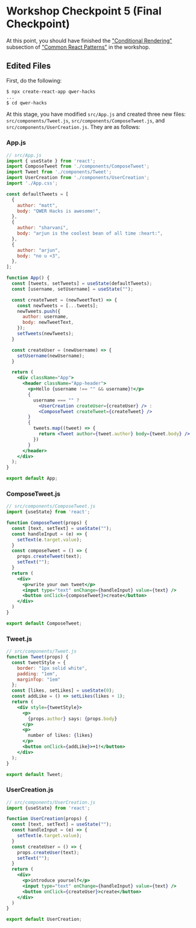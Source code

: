 # Workshop Checkpoint 5 (Final Checkpoint)

At this point, you should have finished the ["Conditional Rendering"](https://github.com/malsf21/qwerhacks-21-workshops/tree/main/react/main-workshop#conditional-rendering) subsection of ["Common React Patterns"](https://github.com/malsf21/qwerhacks-21-workshops/tree/main/react/main-workshop#common-react-patterns-lists-forms-and-conditional-rendering) in the workshop.

## Edited Files

First, do the following:

```sh
$ npx create-react-app qwer-hacks
...
$ cd qwer-hacks
```

At this stage, you have modified `src/App.js` and created three new files: `src/components/Tweet.js`, `src/components/ComposeTweet.js`, and `src/components/UserCreation.js`. They are as follows:

### App.js

```jsx
// src/App.js
import { useState } from 'react';
import ComposeTweet from './components/ComposeTweet';
import Tweet from './components/Tweet';
import UserCreation from './components/UserCreation';
import './App.css';

const defaultTweets = [
  {
    author: "matt",
    body: "QWER Hacks is awesome!",
  },
  {
    author: "sharvani",
    body: "arjun is the coolest bean of all time :heart:",
  },
  {
    author: "arjun",
    body: "no u <3",
  },
];

function App() {
  const [tweets, setTweets] = useState(defaultTweets);
  const [username, setUsername] = useState("");

  const createTweet = (newTweetText) => {
    const newTweets = [...tweets];
    newTweets.push({
      author: username,
      body: newTweetText,
    });
    setTweets(newTweets);
  }

  const createUser = (newUsername) => {
    setUsername(newUsername);
  }

  return (
    <div className="App">
      <header className="App-header">
        <p>Hello {username !== "" && username}!</p>
        {
          username === "" ?
            <UserCreation createUser={createUser} /> :
            <ComposeTweet createTweet={createTweet} />
        }
        {
          tweets.map((tweet) => {
            return <Tweet author={tweet.author} body={tweet.body} />
          })
        }
      </header>
    </div>
  );
}

export default App;
```

### ComposeTweet.js

```jsx
// src/components/ComposeTweet.js
import {useState} from 'react';

function ComposeTweet(props) {
  const [text, setText] = useState("");
  const handleInput = (e) => {
    setText(e.target.value);
  }
  const composeTweet = () => {
    props.createTweet(text);
    setText("");
  }
  return (
    <div>
      <p>write your own tweet</p>
      <input type="text" onChange={handleInput} value={text} />
      <button onClick={composeTweet}>create</button>
    </div>
  )
}

export default ComposeTweet;
```

### Tweet.js

```jsx
// src/components/Tweet.js
function Tweet(props) {
  const tweetStyle = {
    border: "1px solid white",
    padding: "1em",
    marginTop: "1em"
  };
  const [likes, setLikes] = useState(0);
  const addLike = () => setLikes(likes + 1);
  return (
    <div style={tweetStyle}>
      <p>
        {props.author} says: {props.body}
      </p>
      <p>
        number of likes: {likes}
      </p>
      <button onClick={addLike}>+1!</button>
    </div>
  );
}

export default Tweet;
```

### UserCreation.js

```jsx
// src/components/UserCreation.js
import {useState} from 'react';

function UserCreation(props) {
  const [text, setText] = useState("");
  const handleInput = (e) => {
    setText(e.target.value);
  }
  const createUser = () => {
    props.createUser(text);
    setText("");
  }
  return (
    <div>
      <p>introduce yourself</p>
      <input type="text" onChange={handleInput} value={text} />
      <button onClick={createUser}>create</button>
    </div>
  )
}

export default UserCreation;
```
